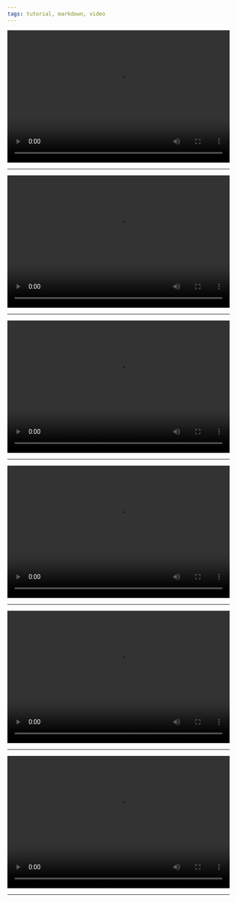 ```yaml
---
tags: tutorial, markdown, video
---
```


<video controls width="100%" height="300px">
<source type="video/mp4" src="https://cloud.vorbild.top/index.php/s/GoUuPYmU29GfkYk/download?path=%2F&files=Obsidian-Hilfe-(4).mp4" />
</video>

---


<video controls width="100%" height="300px">
<source type="video/mp4" src="https://cloud.vorbild.top/index.php/s/GoUuPYmU29GfkYk/download?path=%2F&files=Obsidian-Hilfe-(5).mp4" />
</video>

---

<video controls width="100%" height="300px">
<source type="video/mp4" src="https://cloud.vorbild.top/index.php/s/GoUuPYmU29GfkYk/download?path=%2F&files=Obsidian-Hilfe-(6).mp4" />
</video>

---

<video controls width="100%" height="300px">
<source type="video/mp4" src="https://cloud.vorbild.top/index.php/s/GoUuPYmU29GfkYk/download?path=%2F&files=Obsidian-Hilfe-(7).mp4" />
</video>

---

<video controls width="100%" height="300px">
<source type="video/mp4" src="https://cloud.vorbild.top/index.php/s/GoUuPYmU29GfkYk/download?path=%2F&files=Obsidian-Hilfe-(8).mp4" />
</video>

---

<video controls width="100%" height="300px">
<source type="video/mp4" src="https://cloud.vorbild.top/index.php/s/GoUuPYmU29GfkYk/download?path=%2F&files=Obsidian-Hilfe-(9).mp4" />
</video>

---